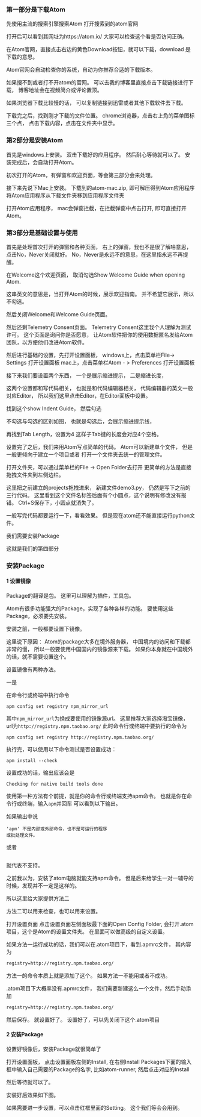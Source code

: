 ### 第一部分是下载Atom

先使用主流的搜索引擎搜索Atom
打开搜索到的atom官网

打开后可以看到其网址为https://atom.io/
大家可以检查这个看是否访问正确。

在Atom官网，直接点击右边的黄色Download按钮，就可以下载，download 是下载的意思。

Atom官网会自动检查你的系统，自动为你推荐合适的下载版本。

如果搜不到或者打不开atom的官网。
可以去我的博客里直接点击下载链接进行下载，
博客地址会在视频简介或评论置顶。

如果浏览器下载比较慢的话，
可以复制链接到迅雷或者其他下载软件去下载。


下载完之后，找到刚才下载的文件位置。
chrome浏览器，点击右上角的菜单图标三个点，
点击下载内容，点击在文件夹中显示。


### 第2部分是安装Atom
首先是windows上安装。
双击下载好的应用程序。
然后耐心等待就可以了。
安装完成后，会自动打开Atom。

初次打开的Atom，有弹窗和欢迎页面，等会第三部分会来处理。

接下来先说下Mac上安装。
下载到的atom-mac.zip, 即可解压得到Atom应用程序
将Atom应用程序从下载文件夹移到应用程序文件夹

打开Atom应用程序，
mac会弹窗拦截，在拦截弹窗中点击打开,
即可直接打开Atom。

### 第3部分是基础设置与使用
首先是处理首次打开的弹窗和各种页面，
右上的弹窗，我也不是很了解啥意思，点击No，Never关闭就好。
No，Never是永远不的意思，在这里指永远不再提醒。

在Welcome这个欢迎页面，
取消勾选Show Welcome Guide when opening Atom.

这串英文的意思是，当打开Atom的时候，展示欢迎指南。
并不希望它展示，所以不勾选。

然后关闭Welcome和Welcome Guide页面。

然后还剩Telemetry Consent页面。
Telemetry Consent这里我个人理解为测试许可。
这个页面是询问你是否愿意，
让Atom软件把你的使用数据匿名发给Atom团队，以方便他们改进Atom软件。

然后进行基础的设置，先打开设置面板，
windows上，点击菜单栏File-> Settings 打开设置面板
mac上，点击菜单栏Atom - > Preferences 打开设置面板

接下来我们要设置两个东西，
一个是展示缩进提示，
二是缩进长度，

这两个设置都和写代码相关，
也就是和代码编辑器相关，
代码编辑器的英文一般对应Editor，
所以我们这里点击Editor，在Editor面板中设置。


找到这个show Indent Guide， 然后勾选

不勾选与勾选的区别如图，
也就是勾选后，会展示缩进提示线，

再找到Tab Length，设置为4
这样子Tab键的长度会对应4个空格。

设置完了之后，我们来用Atom写点简单的代码。
Atom可以新建单个文件，
但是一般更倾向于建立一个项目或者
打开一个文件夹去统一的管理文件。

打开文件夹，可以通过菜单栏的File -> Open Folder去打开
更简单的方法是直接拖拽文件夹到左侧边栏。

这里把之前建立的projects拖拽进来，
新建文件demo3.py，
仍然是写下之前的三行代码。
这里看到这个文件名标签后面有个小圆点，这个说明有修改没有报错。
Ctrl+S保存下，小圆点就消失了。

一般写完代码都要运行一下，看看效果。
但是现在atom还不能直接运行python文件。

我们需要安装Package

这就是我们的第四部分

### 安装Package

#### 1 设置镜像
Package的翻译是包。
这里可以理解为插件，工具包。

Atom有很多功能强大的Package，实现了各种各样的功能。
要使用这些Package，必须要先安装。

安装之前，一般都要设置下镜像。

这里说下原因：
Atom的package大多在境外服务器，
中国境内的访问和下载都非常的慢，
所以一般要使用中国国内的镜像源来下载。
如果你本身就在中国境外的话，就不需要设置这个。

设置镜像有两种办法。


一是

在命令行或终端中执行命令
```shell
apm config set registry npm_mirror_url
```
其中`npm_mirror_url`为换成要使用的镜像源url。
这里推荐大家选择淘宝镜像，
url为`http://registry.npm.taobao.org/`
此时命令行或终端中要执行的命令为
```shell
apm config set registry http://registry.npm.taobao.org/
```
执行完，可以使用以下命令测试是否设置成功：
```shell
apm install --check
```
设置成功的话，输出应该会是
```shell
Checking for native build tools done
```

使用第一种方法有个前提，就是你的命令行或终端支持apm命令。
也就是你在命令行或终端，输入`apm`并回车
可以看到以下输出。

如果输出中说
```shell
'apm' 不是内部或外部命令，也不是可运行的程序
或批处理文件。
```
或者
```shell

```
就代表不支持。

之前我以为，安装了atom电脑就能支持apm命令。
但是后来给学生一对一辅导的时候，发现并不一定是这样的。

所以这里给大家提供方法二

方法二可以用来检查，也可以用来设置。

打开设置页面
点击设置页面左侧面板最下面的Open Config Folder,
会打开.atom项目，这个是Atom的设置文件夹。
在里面可以做高级的自定义设置。

如果方法一运行成功的话，我们可以在.atom项目下，看到.apmrc文件，
其内容为
```txt
registry=http://registry.npm.taobao.org/
```

方法一的命令本质上就是添加了这个。
如果方法一不能用或者不成功。

.atom项目下大概率没有.apmrc文件，
我们需要新建这么一个文件，然后手动添加
```txt
registry=http://registry.npm.taobao.org/
```

然后保存。
就设置好了。
设置好了，可以先关闭下这个.atom项目

#### 2 安装Package
设置好镜像后，安装Package就很简单了

打开设置面板，
点击设置面板左侧的Install,
在右侧Install Packages下面的输入框中输入自己需要的Package的名字,
比如atom-runner,
然后点击对应的Install


然后等待就可以了。

安装好后效果如下图。

如果需要进一步设置，可以点击红框里面的Setting。
这个我们等会会用到。

